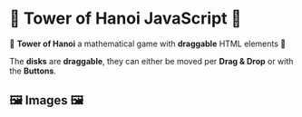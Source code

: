# 🗼 Tower of Hanoi JavaScript 🤚
🗼 **Tower of Hanoi** a mathematical game with **draggable** HTML elements 🤚

The **disks** are **draggable**, they can either be moved per **Drag & Drop** or with the **Buttons**.

## 🖼 Images 🖼

